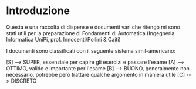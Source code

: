 # Introduzione
Questa è una raccolta di dispense e documenti vari che ritengo mi sono stati utili
per la preparazione di Fondamenti di Automatica (Ingegneria Informatica UniPi, prof. Innocenti/Pollini & Caiti)

I documenti sono classificati con il seguente sistema simil-americano:

[S] --> SUPER, essenziale per capire gli esercizi e passare l'esame
[A] --> OTTIMO, valido e importante per l'esame
[B] --> BUONO, generalmente non necessario, potrebbe però trattare qualche argomento in maniera utile
[C] --> DISCRETO